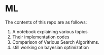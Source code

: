 # ML
The contents of this repo are as follows:
1. A notebook explaining various topics
2. Their implementation codes
3. Comparison of Various Search Algorithms. 
4. still working on bayesian optimization
